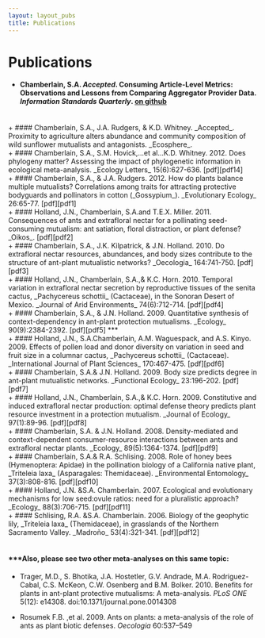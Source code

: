 ```yaml
---
layout: layout_pubs
title: Publications
---
```


# Publications

+ #### Chamberlain, S.A. _Accepted_. Consuming Article-Level Metrics: Observations and Lessons from Comparing Aggregator Provider Data. _Information Standards Quarterly_. [on github][isqpaper]
<br> 
+ #### Chamberlain, S.A., J.A. Rudgers, & K.D. Whitney. _Accepted_. Proximity to agriculture alters abundance and community composition of wild sunflower mutualists and antagonists. _Ecosphere_.
<br>
+ #### Chamberlain, S.A., S.M. Hovick,...et al...K.D. Whitney. 2012. Does phylogeny matter? Assessing the impact of phylogenetic information in ecological meta-analysis. _Ecology Letters_ 15(6):627-636. [pdf][pdf14]
<br>
+ #### Chamberlain, S.A., & J.A. Rudgers. 2012. How do plants balance multiple mutualists? Correlations among traits for attracting protective bodyguards and pollinators in cotton (_Gossypium_). _Evolutionary Ecology_ 26:65-77. [pdf][pdf1]
<br>
+ #### Holland, J.N., Chamberlain, S.A.and T.E.X. Miller. 2011. Consequences of ants and extrafloral nectar for a pollinating seed-consuming mutualism: ant satiation, floral distraction, or plant defense? _Oikos_. [pdf][pdf2]
<br>
+ #### Chamberlain, S.A., J.K. Kilpatrick, & J.N. Holland. 2010. Do extrafloral nectar resources, abundances, and body sizes contribute to the structure of ant-plant mutualistic networks? _Oecologia_ 164:741-750. [pdf][pdf3]
<br>
+ #### Holland, J.N., Chamberlain, S.A.,& K.C. Horn. 2010. Temporal variation in extrafloral nectar 	secretion by reproductive tissues of the senita cactus, _Pachycereus schottii_ (Cactaceae), in the Sonoran Desert of Mexico. _Journal of Arid Environments_ 74(6):712-714. [pdf][pdf4]
<br>
+ #### Chamberlain, S.A., & J.N. Holland. 2009. Quantitative synthesis of context-dependency in ant-plant protection mutualisms. _Ecology_ 90(9):2384-2392. [pdf][pdf5] ***
<br>
+ #### Holland, J.N., S.A.Chamberlain, A.M. Waguespack, and A.S. Kinyo. 2009. Effects of pollen load and donor diversity on variation in seed and fruit size in a columnar cactus, _Pachycereus schottii_ (Cactaceae). _International Journal of Plant Sciences_ 170:467-475. [pdf][pdf6]
<br>
+ #### Chamberlain, S.A.& J.N. Holland. 2009. Body size predicts degree in ant-plant mutualistic networks. _Functional Ecology_ 23:196-202. [pdf][pdf7]
<br>
+ #### Holland, J.N., Chamberlain, S.A.,& K.C. Horn. 2009. Constitutive and induced extrafloral nectar production: optimal defense theory predicts plant resource investment in a protection 	mutualism. _Journal of Ecology_ 97(1):89-96. [pdf][pdf8]
<br>
+ #### Chamberlain, S.A. & J.N. Holland. 2008. Density-mediated and context-dependent consumer-resource interactions between ants and extrafloral nectar plants. _Ecology_ 89(5):1364-1374. [pdf][pdf9]
<br>
+ #### Chamberlain, S.A.& R.A. Schlising. 2008. Role of honey bees (Hymenoptera: Apidae) in the 	pollination biology of a California native plant, _Triteleia laxa_ (Asparagales: Themidaceae). _Environmental Entomology_ 37(3):808-816. [pdf][pdf10]
<br>
+ #### Holland, J.N. &S.A. Chamberlain. 2007. Ecological and evolutionary mechanisms for low seed:ovule ratios: need for a pluralistic approach? _Ecology_ 88(3):706-715. [pdf][pdf11]
<br>
+ #### Schlising, R.A. &S.A. Chamberlain. 2006. Biology of the geophytic lily, _Triteleia laxa_ (Themidaceae), in grasslands of the Northern Sacramento Valley. _Madroño_ 53(4):321-341. [pdf][pdf12]
<br>
<br>

#### ***Also, please see two other meta-analyses on this same topic:

+ Trager, M.D., S. Bhotika, J.A. Hostetler, G.V. Andrade, M.A. Rodriguez-Cabal, C.S. McKeon, C.W. Osenberg and  B.M. Bolker. 2010. Benefits for plants in ant-plant protective mutualisms: A meta-analysis. _PLoS ONE_ 5(12): e14308. doi:10.1371/journal.pone.0014308

+ Rosumek F.B. ,et al. 2009. Ants on plants: a meta-analysis of the role of ants as plant biotic defenses. _Oecologia_ 60:537–549

[pdf1]: http://schamberlain.github.io/scott/pdfs/Chamberlain&Rudgers2011EvolEcol.pdf
[pdf2]: http://schamberlain.github.io/scott/pdfs/HollandEtal2011Oikos.pdf
[pdf3]: http://schamberlain.github.io/scott/pdfs/ChamberlainEtal2010Oecologia_journalcopy.pdf
[pdf4]: http://schamberlain.github.io/scott/pdfs/HollandEtal2009JAridEnv.pdf
[pdf5]: http://schamberlain.github.io/scott/pdfs/Chamberlain&Holland2009Ecology.pdf
[pdf6]: http://schamberlain.github.io/scott/pdfs/HollandEtal2009IntJPlaSci.pdf
[pdf7]: http://schamberlain.github.io/scott/pdfs/Chamberlain&Holland2009FunctEcol.pdf
[pdf8]: http://schamberlain.github.io/scott/pdfs/HollandEtal2009JofEcol.pdf
[pdf9]: http://schamberlain.github.io/scott/pdfs/Chamberlain&Holland2008Ecology.pdf
[pdf10]: http://schamberlain.github.io/scott/pdfs/Chamberlain&Schlising2008EnvEnto.pdf
[pdf11]: http://schamberlain.github.io/scott/pdfs/Holland&Chamberlain2007Ecology.pdf
[pdf12]: http://schamberlain.github.io/scott/pdfs/Schlising&Chamberlain2006Madrono.pdf
[pdf14]: http://schamberlain.github.io/scott/pdfs/ChamberlainEtal2012EcoLett.pdf
[isqpaper]: https://github.com/schamberlain/isqaltms